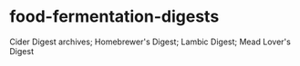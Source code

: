 food-fermentation-digests
=========================

Cider Digest archives; Homebrewer's Digest; Lambic Digest; Mead Lover's Digest
